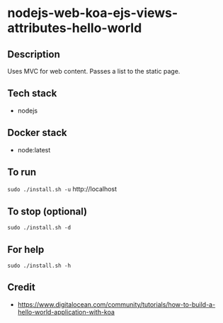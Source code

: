 # nodejs-web-koa-ejs-views-attributes-hello-world

## Description
Uses MVC for web content. Passes
a list to the static page.

## Tech stack
- nodejs

## Docker stack
- node:latest

## To run
`sudo ./install.sh -u`
http://localhost

## To stop (optional)
`sudo ./install.sh -d`

## For help
`sudo ./install.sh -h`

## Credit
- https://www.digitalocean.com/community/tutorials/how-to-build-a-hello-world-application-with-koa
